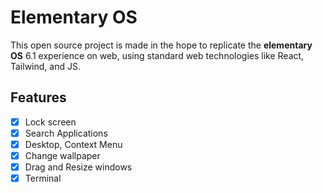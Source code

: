 # Elementary OS

This open source project is made in the hope to replicate the <b>elementary OS</b> 6.1 experience on web, using standard web technologies like React, Tailwind, and JS.

## Features

- [x] Lock screen
- [x] Search Applications
- [x] Desktop, Context Menu
- [x] Change wallpaper
- [x] Drag and Resize windows
- [x] Terminal
